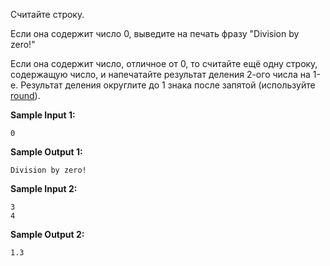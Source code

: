 Считайте строку.

Если она содержит число 0, выведите на печать фразу "Division by zero!"

Если она содержит число, отличное от 0, то считайте ещё одну строку, содержащую число, и напечатайте результат деления 2-ого числа на 1-е. Результат деления округлите до 1 знака после запятой (используйте [round](https://stepik.org/lesson/52668/step/7)).

**Sample Input 1:**

```commandline
0
```


**Sample Output 1:**

```commandline
Division by zero!
```


**Sample Input 2:**

```commandline
3
4
```


**Sample Output 2:**

```commandline
1.3
```


